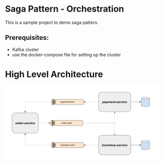 # Saga Pattern - Orchestration

This is a sample project to demo saga pattern.

## Prerequisites:

* Kafka cluster
* use the docker-compose file for setting up the cluster

# High Level Architecture

![](doc/saga-choreography.png)
